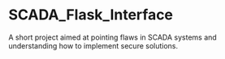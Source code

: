 # SCADA_Flask_Interface
A short project aimed at pointing flaws in SCADA systems and understanding how to implement secure solutions.
